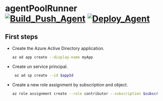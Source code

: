 # agentPoolRunner [![Build_Push_Agent](https://github.com/ZundereneWork/agentPoolRunner/actions/workflows/agentBuild.yml/badge.svg?branch=main)](https://github.com/ZundereneWork/agentPoolRunner/actions/workflows/agentBuild.yml) [![Deploy_Agent](https://github.com/ZundereneWork/agentPoolRunner/actions/workflows/agetnHelm.yml/badge.svg?branch=main)](https://github.com/ZundereneWork/agentPoolRunner/actions/workflows/agetnHelm.yml)


## First steps
- Create the Azure Active Directory application.
  ``` bash  
  az ad app create --display-name myApp 
  ```
- Create un service principal.
  ``` bash 
   az ad sp create --id $appId
  ```
- Create a new role assignment by subscription and object.
  ``` bash 
  az role assignment create --role contributor --subscription $subscriptionId --assignee-object-id  $assigneeObjectId --assignee-principal-type ServicePrincipal --scope /subscriptions/$subscriptionId/resourceGroups/$resourceGroupName
  ```
  
